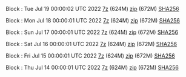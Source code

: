 Block : Tue Jul 19 00:00:02 UTC 2022 [7z](https://transfer.sh/9VStm5/bootstrap.dat.20220719.7z) (624M) [zip](https://transfer.sh/OVvzwf/bootstrap.dat.20220719.zip) (672M) [SHA256](https://transfer.sh/xuqMeS/sha256.txt)

Block : Mon Jul 18 00:00:01 UTC 2022 [7z](https://transfer.sh/gE3rF7/bootstrap.dat.20220718.7z) (624M) [zip](https://transfer.sh/1eFlJV/bootstrap.dat.20220718.zip) (672M) [SHA256](https://transfer.sh/s6EfOO/sha256.txt)

Block : Sun Jul 17 00:00:01 UTC 2022 [7z](https://transfer.sh/nlp8tX/bootstrap.dat.20220717.7z) (624M) [zip](https://transfer.sh/lEYM14/bootstrap.dat.20220717.zip) (672M) [SHA256](https://transfer.sh/oFbqzt/sha256.txt)

Block : Sat Jul 16 00:00:01 UTC 2022 [7z](https://transfer.sh/szzlsh/bootstrap.dat.20220716.7z) (624M) [zip](https://transfer.sh/uI78cM/bootstrap.dat.20220716.zip) (672M) [SHA256](https://transfer.sh/mK17QS/sha256.txt)

Block : Fri Jul 15 00:00:01 UTC 2022 [7z](https://transfer.sh/U2ykQi/bootstrap.dat.20220715.7z) (624M) [zip](https://transfer.sh/iMDKao/bootstrap.dat.20220715.zip) (672M) [SHA256](https://transfer.sh/aqV679/sha256.txt)

Block : Thu Jul 14 00:00:01 UTC 2022 [7z](https://transfer.sh/UN5nwY/bootstrap.dat.20220714.7z) (624M) [zip](https://transfer.sh/wGjIeo/bootstrap.dat.20220714.zip) (672M) [SHA256](https://transfer.sh/00HDOQ/sha256.txt)
